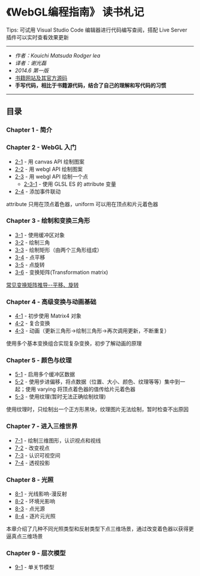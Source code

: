 # 《WebGL编程指南》 读书札记

Tips: 可试用 Visual Studio Code 编辑器进行代码编写查阅，搭配 Live Server 插件可以实时查看效果更新

***
* *作者：Kouichi Matsuda Rodger lea*
* *译者：谢光磊*
* *2014.6 第一版*
* [书籍网站及其官方源码](https://sites.google.com/site/webglbook/)
* **手写代码，相比于书籍源代码，结合了自己的理解和写代码的习惯**
***

## 目录
### Chapter 1 - 简介
### Chapter 2 - WebGL 入门
* [2-1](./02/2-1.js) - 用 canvas API 绘制图案
* [2-2](./02/2-2.js) - 用 webgl API 绘制图案
* [2-3](./02/2-3.js) - 用 webgl API 绘制一个点
  * [2-3-1](./02/2-3-1.js) - 使用 GLSL ES 的 attribute 变量
* [2-4](./02/2-4.js) - 添加事件联动
  
attribute 只用在顶点着色器，uniform 可以用在顶点和片元着色器

### Chapter 3 - 绘制和变换三角形
* [3-1](./03/3-1.js) - 使用缓冲区对象
* [3-2](./03/3-2.js) - 绘制三角
* [3-3](./03/3-3.js) - 绘制矩形（由两个三角形组成）
* [3-4](./03/3-4.js) - 点平移
* [3-5](./03/3-5.js) - 点旋转
* [3-6](./03/3-6.js) - 变换矩阵(Transformation matrix)

[常见变换矩阵推导--平移、旋转](./assets/transformationMatrix.jpg)

### Chapter 4 - 高级变换与动画基础
* [4-1](./04/4-1.js) - 初步使用 Matrix4 对象
* [4-2](./04/4-2.js) - 复合变换
* [4-3](./04/4-3.js) - 动画（更新三角形->绘制三角形->再次调用更新，不断重复）

使用多个基本变换组合实现复杂变换，初步了解动画的原理

### Chapter 5 - 颜色与纹理
* [5-1](./05/5-1.js) - 启用多个缓冲区数据
* [5-2](./05/5-2.js) - 使用步进偏移，将点数据（位置、大小、颜色、纹理等等）集中到一起；使用 varying 将顶点着色器的值传给片元着色器
* [5-3](./05/5-3.js) - 使用纹理(暂时无法正确绘制纹理)

使用纹理时，只绘制出一个正方形黑块，纹理图片无法绘制，暂时检查不出原因

### Chapter 7 - 进入三维世界
* [7-1](./07/7-1.js) - 绘制三维图形，认识视点和视线
* [7-2](./07/7-2.js) - 改变视点
* [7-3](./07/7-3.js) - 认识可视空间
* [7-4](./07/7-4.js) - 透视投影

### Chapter 8 - 光照
* [8-1](./08/8-1.js) - 光线影响-漫反射
* [8-2](./08/8-2.js) - 环境光影响
* [8-3](./08/8-3.js) - 点光源
* [8-4](./08/8-4.js) - 逐片元光照

本章介绍了几种不同光照类型和反射类型下点三维场景，通过改变着色器以获得更逼真点三维场景

### Chapter 9 - 层次模型
* [9-1](./09/9-1.js) - 单关节模型